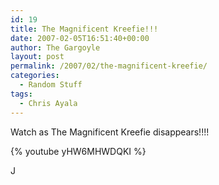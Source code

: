 ```yaml
---
id: 19
title: The Magnificent Kreefie!!!
date: 2007-02-05T16:51:40+00:00
author: The Gargoyle
layout: post
permalink: /2007/02/the-magnificent-kreefie/
categories:
  - Random Stuff
tags:
  - Chris Ayala
---
```


Watch as The Magnificent Kreefie disappears!!!!

{% youtube yHW6MHWDQKI %}

J
